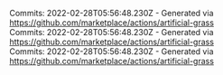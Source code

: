 Commits: 2022-02-28T05:56:48.230Z - Generated via https://github.com/marketplace/actions/artificial-grass
<br>
Commits: 2022-02-28T05:56:48.230Z - Generated via https://github.com/marketplace/actions/artificial-grass
<br>
Commits: 2022-02-28T05:56:48.230Z - Generated via https://github.com/marketplace/actions/artificial-grass
<br>

